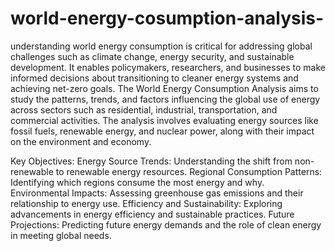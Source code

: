 # world-energy-cosumption-analysis-
understanding world energy consumption is critical for addressing global challenges such as climate change, energy security, and sustainable development. It enables policymakers, researchers, and businesses to make informed decisions about transitioning to cleaner energy systems and achieving net-zero goals.
The World Energy Consumption Analysis aims to study the patterns, trends, and factors influencing the global use of energy across sectors such as residential, industrial, transportation, and commercial activities. The analysis involves evaluating energy sources like fossil fuels, renewable energy, and nuclear power, along with their impact on the environment and economy.

Key Objectives:
Energy Source Trends: Understanding the shift from non-renewable to renewable energy resources.
Regional Consumption Patterns: Identifying which regions consume the most energy and why.
Environmental Impacts: Assessing greenhouse gas emissions and their relationship to energy use.
Efficiency and Sustainability: Exploring advancements in energy efficiency and sustainable practices.
Future Projections: Predicting future energy demands and the role of clean energy in meeting global needs.
